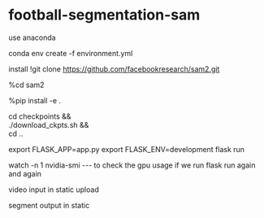 # football-segmentation-sam


use anaconda

conda env create -f environment.yml


install 
!git clone https://github.com/facebookresearch/sam2.git

%cd sam2

%pip install -e .

cd checkpoints && \
./download_ckpts.sh && \
cd ..



export FLASK_APP=app.py
export FLASK_ENV=development
flask run

watch -n 1 nvidia-smi    ---   to check the gpu usage if we run flask run again and again




video input in static upload


segment output in static
